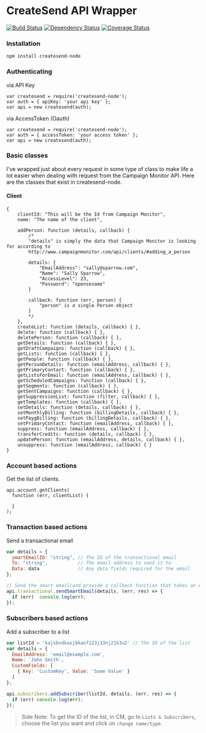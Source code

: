 # CreateSend API Wrapper

[![Build Status](https://travis-ci.org/nufyoot/createsend-node.png?branch=master)](https://travis-ci.org/nufyoot/createsend-node) [![Dependency Status](https://gemnasium.com/nufyoot/createsend-node.png)](https://gemnasium.com/nufyoot/createsend-node) [![Coverage Status](https://coveralls.io/repos/nufyoot/createsend-node/badge.svg)](https://coveralls.io/r/nufyoot/createsend-node)

### Installation

```
npm install createsend-node
```

### Authenticating

via API Key
```
var createsend = require('createsend-node');
var auth = { apiKey: 'your api key' };
var api = new createsend(auth);
```

via AccessToken (Oauth)
```
var createsend = require('createsend-node');
var auth = { accessToken: 'your access token' };
var api = new createsend(auth);
```

### Basic classes

I've wrapped just about every request in some type of class to make life a lot easier when dealing with request from the Campaign Monitor API. Here are the classes that exist in createsend-node.

#### Client

```
{
    clientId: "This will be the Id from Campaign Monitor",
    name: "The name of the client",

    addPerson: function (details, callback) {
        /*
        "details" is simply the data that Campaign Monitor is looking for according to
        http://www.campaignmonitor.com/api/clients/#adding_a_person

        details: {
            "EmailAddress": "sally@sparrow.com",
            "Name": "Sally Sparrow",
            "AccessLevel": 23,
            "Password": "opensesame"
        }

        callback: function (err, person) {
            "person" is a single Person object
        }
        */
    },
    createList: function (details, callback) { },
    delete: function (callback) { },
    deletePerson: function (callback) { },
    getDetails: function (callback) { },
    getDraftCampaigns: function (callback) { },
    getLists: function (callback) { },
    getPeople: function (callback) { },
    getPersonDetails: function (emailAddress, callback) { },
    getPrimaryContact: function (callback) { },
    getListsForEmail: function (emailAddress, callback) { },
    getScheduledCampaigns: function (callback) { },
    getSegments: function (callback) { },
    getSentCampaigns: function (callback) { },
    getSuppressionList: function (filter, callback) { },
    getTemplates: function (callback) { },
    setDetails: function (details, callback) { },
    setMonthlyBilling: function (billingDetails, callback) { },
    setPaygBilling: function (billingDetails, callback) { },
    setPrimaryContact: function (emailAddress, callback) { },
    suppress: function (emailAddress, callback) { },
    transferCredits: function (details, callback) { },
    updatePerson: function (emailAddress, details, callback) { },
    unsuppress: function (emailAddress, callback) { }
}
```

### Account based actions

Get the list of clients.
```
api.account.getClients(
  function (err, clientList) {

  }
);
```

### Transaction based actions

Send a transactional email
```javascript
var details = {
  smartEmailID: "string", // The ID of the transactional email
  To: "string",           // The email address to send it to
  Data: data              // Any data fields required for the email
};

// Send the smart email(and provide a callback function that takes an error and a response parameter)
api.transactional.sendSmartEmail(details, (err, res) => {
  if (err)  console.log(err);
});
```

### Subscribers based actions

Add a subscriber to a list
```javascript
var listId = 'kajsbndkasjbkanf123j13nj21k3n2' // The ID of the list
var details = {
  EmailAddress: 'email@example.com',
  Name: `John Smith`,
  CustomFields: [
    { Key: 'CustomKey', Value: 'Some Value' }
  ]
};

api.subscribers.addSubscriber(listId, details, (err, res) => {
  if (err) console.log(err);
});
```

> Side Note: To get the ID of the list, in CM, go to `Lists & Subscribers`, choose the list you want and click on `change name/type`.
